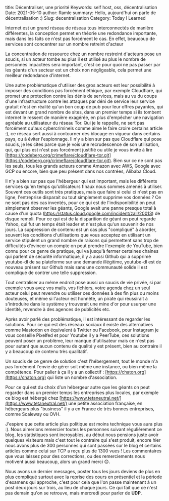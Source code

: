 title: Décentraliser, une priorité
Keywords: self host, oss, décentralisation
Date: 2021-05-10
author: Ramle
summary: Hello, aujourd'hui on parle de décentralisation :)
Slug: decentralisation
Category: Today I Learned

Internet est un grand réseau de réseau tous interconnectés de manière différentes, la conception permet en théorie une redondance importante, mais dans les faits ce n'est pas forcément le cas. En effet, beaucoup de services sont concentrer sur un nombre retreint d'acteur

La concentration de ressource chez un nombre restreint d'acteurs pose un soucis, si un acteur tombe au plus il est utilisé au plus le nombre de personnes impactées sera important, c'est ce pour quoi ne pas passer par les géants d'un secteur est un choix non négligeable, cela permet une meilleur redondance d'internet.

Une autre problématique d'utiliser des gros acteurs est leur possibilité à imposer des conditions pas forcément éthique, par exemple Cloudflare, qui promet une protection contre les dénis de services, mais au vu du coups d'une infrastructure contre les attaques par déni de service leur service gratuit n'est en réalité qu'un bon coup de pub pour leur offres payantes, qui est devant un grand nombre de sites, dans un premier temps si ils tombent internet le ressent de manière exagérée, en plus d'empêcher une navigation agréable au utilisateur du réseau Tor. Qui je le rappelle, ne sert pas forcément qu'aux cybercriminels comme aime le faire croire certains article :), ce réseau sert aussi à contourner des blocage en vigueur dans certains pays, ou à éviter l'espionnage. Il n'y a bien sur pas que Cloudflare qui pose soucis, je les cites parce que je vois une recrudescence de son utilisation, qui, qui plus est n'est pas forcément justifié ou utile je vous invite à lire [https://codeberg.org/crimeflare/cloudflare-tor.git](https://codeberg.org/crimeflare/cloudflare-tor.git). Bien sur ce ne sont pas les seuls, tous les grands acteurs comme Amazon avec AWS, Google avec GCP ou encore, bien que peu présent dans nos contrées, Alibaba Cloud.

Il n'y a bien sur pas que l'hébergeur qui est important, mais les différents services qu'en temps qu'utilisateurs finaux nous sommes amenés à utiliser. Souvent ces outils sont très pratiques, mais que faire si celui ci n'est pas en ligne, l'entreprise disparait ou tout simplement supprime vos données ? Ce ne sont pas des cas inventés, pour ce qui est de l'indisponibilité on peut simplement observer les géants, Google avait une panne presque total à cause d'un quota (https://status.cloud.google.com/incident/zall/20013) de disque rempli. Pour ce qui est de la disparition de géant on peut regarde Yahoo, qui fut un temps était leader et n'est plus qu'un souvenir de nos jours. La suppression de contenu est un cas plus "compliqué" à aborder, souvent les conditions d'utilisations que vous acceptez en utilisant un service stipulent un grand nombre de raisons qui permettent sans trop de difficultés d’évincer un compte on peut prendre l'exemple de YouTube, bien connu pour ce genre de pratique, qui va jusqu'à fermer certaines chaines qui parlent de sécurité informatique, il y a aussi Github qui a supprimé youtube-dl de sa plateforme sur une demande illégitime, youtube-dl est de nouveau présent sur Github mais sans une communauté solide il est compliqué de contrer une telle suppression.

Tout centraliser au même endroit pose aussi un soucis de vie privée, si par exemple vous avez vos mails, vos fichiers, votre agenda chez un seul acteur celui peut revendre ou utiliser ces données à des fin plus ou moins douteuses, et même si l'acteur est honnête, un pirate qui réussirait à s'introduire dans le système y trouverait une mine d'or pour usurper une identité, revendre à des agences de publicités etc.

Après avoir parlé des problématique, il est intéressant de regarder les solutions. Pour ce qui est des réseaux sociaux il existe des alternatives comme Mastodon en équivalent à Twitter ou Facebook, pour Instagram je vous conseille Pixelfed et pour Youtube il y a PeerTube, ces solutions peuvent poser un problème, leur manque d'utilisateur mais ce n'est pas pour autant que aucun contenu de qualité y est présent, bien au contraire il y a beaucoup de contenu très qualitatif.

 Un soucis de ce genre de solution c'est l'hébergement, tout le monde n'a pas forcément l'envie de gérer soit même une instance, ou bien même la compétence. Pour palier à ça il y a un collectif : [https://chaton.org](https://chaton.org) qui liste un nombre d'association.

Pour ce qui est du choix d'un hébergeur autre que les géants on peut regarder dans un premier temps les entreprises plus locales, par exemple ce blog est hébergé chez [https://www.tetaneutral.net/](https://www.tetaneutral.net/) une petite association française, en hébergeurs plus "business" il y a en France de très bonnes entreprises, comme Scaleway ou OVH.

J'espère que cette article plus politique est moins technique vous aura plus :).
Nous aimerions remercier toutes les personnes suivant régulièrement ce blog, les statistiques sont incroyables, au début nous pensions juste avoir quelques visiteurs mais c'est tout le contraire qui s'est produit, encore hier nous avons plus de 300 personnes qui sont passées sur le blog et certains articles comme celui sur TCP a reçu plus de 1300 vues ! Les commentaires que vous laissez pour des corrections, ou des remerciements nous motivent aussi beaucoup, alors un grand merci 😊.

Nous avons un dernier messages, poster tous les jours deviens de plus en plus compliqué surtout avec la reprise des cours en présentiel et la période d'examens qui approche, c'est pour cela que l'on passe maintenant à un post deux jours sur trois, au lieu de chaque jours. Ce qui fait que ce n'est pas demain qu'on se retrouve, mais mercredi pour parler de **UDP**.
